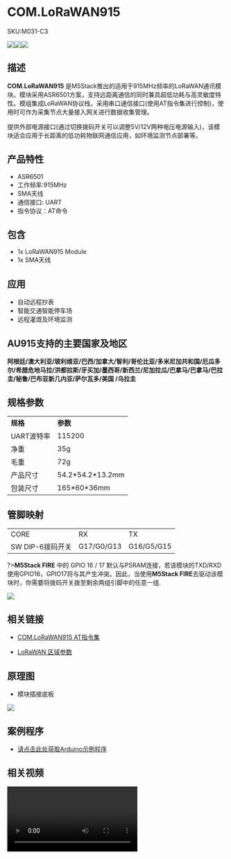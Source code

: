 # COM.LoRaWAN915

<el-tag effect="plain">SKU:M031-C3</el-tag>

<div class="product_pic"><img src="assets/img/product_pics/module/com_lorawan915/com.lorawan915_01.webp"><img src="assets/img/product_pics/module/com_lorawan915/com.lorawan915_03.webp"><img src="assets/img/product_pics/module/com_lorawan915/com.lorawan915_04.webp"></div>

## 描述

**COM.LoRaWAN915** 是M5Stack推出的适用于915MHz频率的LoRaWAN通讯模块。模块采用ASR6501方案，支持远距离通信的同时兼具超低功耗与高灵敏度特性。模组集成LoRaWAN协议栈，采用串口通信接口(使用AT指令集进行控制)，使用时可作为采集节点大量接入网关进行数据收集管理。

提供外部电源接口(通过切换拨码开关可以调整5V/12V两种电压电源输入)，该模块适合应用于长距离的低功耗物联网通信应用，如环境监测节点部署等。

## 产品特性

-  ASR6501
-  工作频率:915MHz
-  SMA天线
-  通信接口: UART
-  指令协议：AT命令

## 包含

-  1x LoRaWAN915 Module
-  1x SMA天线

## 应用

-  自动远程抄表
-  智能交通智能停车场
-  远程灌溉及环境监测

## AU915支持的主要国家及地区

**阿根廷/澳大利亚/玻利维亚/巴西/加拿大/智利/哥伦比亚/多米尼加共和国/厄瓜多尔/希腊危地马拉/洪都拉斯/牙买加/墨西哥/新西兰/尼加拉瓜/巴拿马/巴拿马/巴拉圭/秘鲁/巴布亚新几内亚/萨尔瓦多/美国 /乌拉圭**

## 规格参数

<table>
   <tr style="font-weight:bold">
      <td>规格</td>
      <td>参数</td>
   </tr>
   <tr>
      <td>UART波特率</td>
      <td>115200</td>
   </tr>
   <tr>
      <td>净重</td>
      <td>35g</td>
   </tr>
   <tr>
      <td>毛重</td>
      <td>72g</td>
   </tr>
   <tr>
      <td>产品尺寸</td>
      <td>54.2*54.2*13.2mm</td>
   </tr>
   <tr>
      <td>包装尺寸</td>
      <td>165*60*36mm</td>
   </tr>
 </table>

## 管脚映射

<table>
 <tr><td>CORE</td><td>RX</td><td>TX</td></tr>
 <tr><td>SW DIP-6拨码开关</td><td>G17/G0/G13</td><td>G16/G5/G15</td></tr>
</table>

?>**M5Stack FIRE** 中的 GPIO 16 / 17 默认与PSRAM连接，若该模块的TXD/RXD使用GPIO16，GPIO17将与其产生冲突。因此，当使用**M5Stack FIRE**去驱动该模块时，你需要将拨码开关拨至剩余两组引脚中的任意一组.

<img src="assets/img/product_pics/module/com_lorawan915/com.lorawan915_02.webp">

## 相关链接

- [COM.LoRaWAN915 AT指令集](https://m5stack.oss-cn-shenzhen.aliyuncs.com/resource/docs/datasheet/module/COM.LoRaWAN.Ra-07.asr6501-asr6502-at-commands-introduction-v4.3.pdf)

- [LoRaWAN 区域参数](https://m5stack.oss-cn-shenzhen.aliyuncs.com/resource/docs/datasheet/module/lorawantm_regional_parameters_v1.1rb_-_final.pdf)

## 原理图

- 模块插接底板

<img src="assets/img/product_pics/module/com_lorawan/com.lorawan_sch.webp">

## 案例程序

- [请点击此处获取Arduino示例程序](https://github.com/m5stack/M5Stack/tree/master/examples/Modules/COM_LoRaWAN915)

## 相关视频

<video class="video_size" controls>
    <source src="https://m5stack.oss-cn-shenzhen.aliyuncs.com/video/Product_example_video/Module/COM.LoRaWAN915.mp4" type="video/mp4">
</video>

<script>

   var purchase_link = 'https://m5stack.com/products/com-lorawan-module-915mhz-asr6501-with-antenna';

   anchor_search();
   scrollFunc();

</script>



